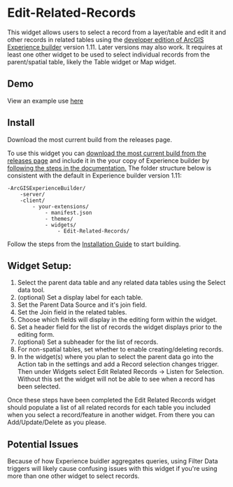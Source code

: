 # Edit-Related-Records

This widget allows users to select a record from a layer/table and edit it and other records in related tables using the [developer edition of ArcGIS Experience builder](https://developers.arcgis.com/experience-builder/) version 1.11. Later versions may also work. It requires at least one other widget to be used to select individual records from the parent/spatial table, likely the Table widget or Map widget. 

## Demo

View an example use [here](https://agilvarry.github.io/Edit-Related-Records/Demo/)

## Install

Download the most current build from the releases page.

To use this widget you can [download the most current build from the releases page](https://github.com/agilvarry/Edit-Related-Records/releases) and include it in the your copy of Experience builder by [following the steps in the documentation.](https://developers.arcgis.com/experience-builder/guide/getting-started-widget/#widget-location) The folder structure below is consistent with the default in Experience builder version 1.11:

```
-ArcGISExperienceBuilder/
    -server/
    -client/
        - your-extensions/
            - manifest.json
            - themes/
            - widgets/
                - Edit-Related-Records/
```

Follow the steps from the [Installation Guide](https://developers.arcgis.com/experience-builder/guide/install-guide/) to start building.

## Widget Setup:

1. Select the parent data table and any related data tables using the Select data tool.
2. (optional) Set a display label for each table.
3. Set the Parent Data Source and it's join field. 
4. Set the Join field in the related tables.
5. Choose which fields will display in the editing form within the widget.
6. Set a header field for the list of records the widget displays prior to the editing form.
7. (optional) Set a subheader for the list of records.  
8. For non-spatial tables, set whether to enable creating/deleting records.
9. In the widget(s) where you plan to select the parent data go into the Action tab in the settings and add a Record selection changes trigger. Then under Widgets select Edit Related Records -> Listen for Selection. Without this set the widget will not be able to see when a record has been selected.

Once these steps have been completed the Edit Related Records widget should populate a list of all related records for each table you included when you select a record/feature in another widget. From there you can Add/Update/Delete as you please.

## Potential Issues

Because of how Experience buidler aggregates queries, using Filter Data triggers will likely cause confusing issues with this widget if you're using more than one other widget to select records.

